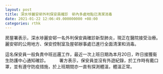 ```yaml
---
layout: post
title: 深水埗麗安邨外判保安員確診　邨內多處地點已清潔消毒
date: 2021-01-22 12:06:49.000000000 +08:00
categories: rthk
---
```


房屋署表示，深水埗麗安邨一名外判保安員確診新型肺炎，現正在醫院接受治療。麗安邨的公用地方、保安控制室及屋邨辦事處已進行全面清潔和消毒。

這名保安員一般負責中班巡邏工作，最近一次上班日期為本月20日，昨日接獲衞生防護中心通知確診。
 　　
署方表示，保安員並沒有外遊紀錄，於工作時有戴口罩，並有遵守防疫措施，於上班期間亦一直有探測體溫，體溫正常。
